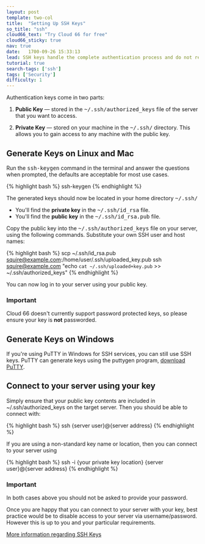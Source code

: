 ```yaml
---
layout: post
template: two-col
title:  "Setting Up SSH Keys"
so_title: "ssh"
cloud66_text: "Try Cloud 66 for free"
cloud66_sticky: true
nav: true
date:   1700-09-26 15:33:13
lead: SSH keys handle the complete authentication process and do not require you to enter a password to connect to your server
tutorial: true
search-tags: ['ssh']
tags: ['Security']
difficulty: 1
---
```



<p>Authentication keys come in two parts:</p>

<ol class="list">
	<li>
		<p>
			<strong>Public Key</strong> &mdash; stored in the <kbd>~/.ssh/authorized&#95;keys</kbd> file of the server that you want to access.
		</p>
	</li>
	<li>
		<p>
			<strong>Private Key</strong> &mdash; stored on your machine in the <kbd>~/.ssh/</kbd> directory. This allows you to gain access to any machine with the public key.
		</p>
	</li>
</ol>

## Generate Keys on Linux and Mac

<p>Run the <kbd>ssh-keygen</kbd> command in the terminal and answer the questions when prompted, the defaults are acceptable for most use cases.</p>

{% highlight bash %}
ssh-keygen
{% endhighlight %}

<p>The generated keys should now be located in your home directory <kbd>~/.ssh/</kbd></p>

<ul class="list">
	<li>
		You'll find the <strong>private key</strong> in the <kbd>~/.ssh/id&#95;rsa</kbd> file.
	</li>
	<li>
		You'll find the <strong>public key</strong> in the <kbd>~/.ssh/id&#95;rsa.pub</kbd> file.
	</li>
</ul>

<p>Copy the public key into the <kbd>~/.ssh/authorized&#95;keys</kbd> file on your server, using the following commands. Substitute your own SSH user and host names:</p>

{% highlight bash %}
scp ~/.ssh/id_rsa.pub squire@example.com:/home/user/.ssh/uploaded_key.pub
ssh squire@example.com "echo `cat ~/.ssh/uploaded+key.pub` >> ~/.ssh/authorized_keys"
{% endhighlight %}

<p>You can now log in to your server using your public key.</p>

<div class="notice">
		<h3>Important</h3>
		<p>Cloud 66 doesn't currently support password protected keys, so please ensure your key is <strong>not</strong> passworded.</p>
</div>

## Generate Keys on Windows

If you're using PuTTY in Windows for SSH services, you can still use SSH keys. PuTTY can generate keys using the puttygen program, <a href="http://www.chiark.greenend.org.uk/~sgtatham/putty/" target="&#95;blank">download PuTTY</a>.

## Connect to your server using your key

Simply ensure that your public key contents are included in ~/.ssh/authorized&#95;keys on the target server. Then you should be able to connect with:

{% highlight bash %}
ssh {server user}@{server address}
{% endhighlight %}

If you are using a non-standard key name or location, then you can connect to your server using

{% highlight bash %}
ssh -i {your private key location} {server user}@{server address}
{% endhighlight %}

<div class="notice">
		<h3>Important</h3>
		<p>In both cases above you should not be asked to provide your password.</p>
</div>

Once you are happy that you can connect to your server with your key, best practice would be to disable access to your server via username/password. However this is up to you and your particular requirements.

<p><a href="http://library.linode.com/security/ssh-keys">More information regarding SSH Keys</a></p>